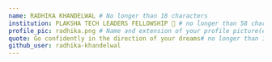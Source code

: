 ```yaml
---
name: RADHIKA KHANDELWAL # No longer than 18 characters
institution: PLAKSHA TECH LEADERS FELLOWSHIP 🚩 # no longer than 58 characters
profile_pic: radhika.png # Name and extension of your profile picture(ex. mona.png)
quote: Go confidently in the direction of your dreams# no longer than 100 characters
github_user: radhika-khandelwal
---
```

